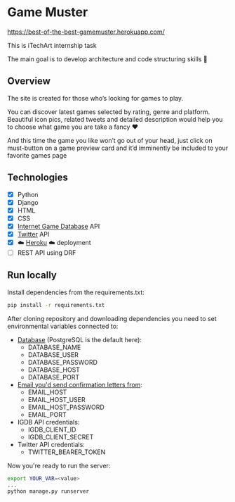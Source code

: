 # Game Muster

https://best-of-the-best-gamemuster.herokuapp.com/

This is iTechArt internship task

The main goal is to develop architecture and code structuring skills :muscle:

## Overview

The site is created for those who’s looking for games to play. 

You can discover latest games selected by rating, genre and platform. Beautiful icon pics, related tweets and detailed description would help you to choose what game you are take a fancy :hearts: 

And this time the game you like won’t go out of your head, just click on must-button on a game preview card and it’d imminently be included to your favorite games page

## Technologies

- [x] Python
- [x] Django 
- [x] HTML
- [x] CSS
- [x] [Internet Game Database](https://www.igdb.com/api) API 
- [x] [Twitter](https://developer.twitter.com/en/docs) API
- [x] :cloud: [Heroku](https://www.heroku.com/) :cloud: deployment
- [ ] REST API using DRF

## Run locally

Install dependencies from the requirements.txt:
```sh
pip install -r requirements.txt
```
After cloning repository and downloading dependencies you need to set environmental variables connected to:
- [Database](https://docs.djangoproject.com/en/3.2/ref/settings/#databases) (PostgreSQL is the default here):
  - DATABASE_NAME
  - DATABASE_USER
  - DATABASE_PASSWORD
  - DATABASE_HOST
  - DATABASE_PORT
- [Email you'd send confirmation letters from](https://docs.djangoproject.com/en/3.2/topics/email/#send-mail):
  - EMAIL_HOST
  - EMAIL_HOST_USER
  - EMAIL_HOST_PASSWORD
  - EMAIL_PORT
- IGDB API credentials: 
  - IGDB_CLIENT_ID
  - IGDB_CLIENT_SECRET
- Twitter API credentials:
  - TWITTER_BEARER_TOKEN

Now you're ready to run the server: 
```sh
export YOUR_VAR=<value>
...
python manage.py runserver
```
